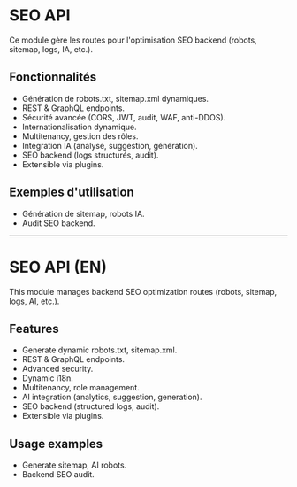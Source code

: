 # SEO API

Ce module gère les routes pour l'optimisation SEO backend (robots, sitemap, logs, IA, etc.).

## Fonctionnalités
- Génération de robots.txt, sitemap.xml dynamiques.
- REST & GraphQL endpoints.
- Sécurité avancée (CORS, JWT, audit, WAF, anti-DDOS).
- Internationalisation dynamique.
- Multitenancy, gestion des rôles.
- Intégration IA (analyse, suggestion, génération).
- SEO backend (logs structurés, audit).
- Extensible via plugins.

## Exemples d'utilisation
- Génération de sitemap, robots IA.
- Audit SEO backend.

---

# SEO API (EN)

This module manages backend SEO optimization routes (robots, sitemap, logs, AI, etc.).

## Features
- Generate dynamic robots.txt, sitemap.xml.
- REST & GraphQL endpoints.
- Advanced security.
- Dynamic i18n.
- Multitenancy, role management.
- AI integration (analytics, suggestion, generation).
- SEO backend (structured logs, audit).
- Extensible via plugins.

## Usage examples
- Generate sitemap, AI robots.
- Backend SEO audit.
